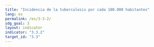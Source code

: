 ```yaml
---
title: "Incidencia de la tuberculosis por cada 100.000 habitantes"
lang: es
permalink: /es/3-3-2/
sdg_goal: 3
layout: indicator
indicator: "3.3.2"
target_id: "3.3"
---
```


